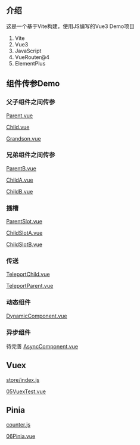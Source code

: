 ## 介绍

这是一个基于Vite构建，使用JS编写的Vue3 Demo项目

1. Vite
2. Vue3
3. JavaScript
4. VueRouter@4
5. ElementPlus

## 组件传参Demo

### 父子组件之间传参

[Parent.vue](src%2Fcomponents%2FParent.vue)

[Child.vue](src%2Fcomponents%2FChild.vue)

[Grandson.vue](src%2Fcomponents%2FGrandson.vue)

### 兄弟组件之间传参

[ParentB.vue](src%2Fcomponents%2FParentB.vue)

[ChildA.vue](src%2Fcomponents%2FChildA.vue)

[ChildB.vue](src%2Fcomponents%2FChildB.vue)

### 插槽

[ParentSlot.vue](src%2Fcomponents%2FParentSlot.vue)

[ChildSlotA.vue](src%2Fcomponents%2FChildSlotA.vue)

[ChildSlotB.vue](src%2Fcomponents%2FChildSlotB.vue)

### 传送

[TeleportChild.vue](src%2Fcomponents%2FTeleportChild.vue)

[TeleportParent.vue](src%2Fcomponents%2FTeleportParent.vue)

### 动态组件

[DynamicComponent.vue](src%2Fcomponents%2FDynamicComponent.vue)

### 异步组件

待完善
[AsyncComponent.vue](src%2Fcomponents%2FAsyncComponent.vue)

## Vuex

[store/index.js](src%2Fstore%2Findex.js)

[05VuexTest.vue](src%2Fviews%2F05VuexTest.vue)

## Pinia

[counter.js](src%2Fstores%2Fcounter.js)

[06Pinia.vue](src%2Fviews%2F06Pinia.vue)
